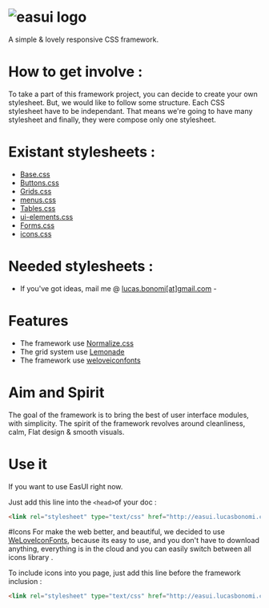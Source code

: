 ![easui logo](http://lab.web-gate.fr/images/easui-pre.png)
===== 

A simple &amp; lovely responsive CSS framework.


# How to get involve : 

To take a part of this framework project, you can decide to create your own stylesheet. But, we would like to follow some structure.
Each CSS stylesheet have to be independant. That means we're going to have many stylesheet and finally, they were compose only one stylesheet. 

# Existant stylesheets : 

* [Base.css](https://github.com/interwebstars/EASUI/blob/master/framework/base.css)
* [Buttons.css](https://github.com/interwebstars/EASUI/blob/master/framework/buttons.css)
* [Grids.css](https://github.com/interwebstars/EASUI/blob/master/framework/grids.css)
* [menus.css](https://github.com/interwebstars/EASUI/blob/master/framework/menus.css) 
* [Tables.css](https://github.com/interwebstars/EASUI/blob/master/framework/tables.css) 
* [ui-elements.css](https://github.com/interwebstars/EASUI/blob/master/framework/ui-elements.css)
* [Forms.css](https://github.com/interwebstars/EASUI/blob/master/framework/forms.css)
* [icons.css](https://github.com/interwebstars/EASUI/blob/master/framework/icons.css)


# Needed stylesheets : 

 - If you've got ideas, mail me @ [lucas.bonomi[at]gmail.com](mailto:lucas.bonomi@gmail.com) -


# Features
  * The framework use [Normalize.css](http://necolas.github.io/normalize.css/)
  * The grid system use [Lemonade](https://github.com/dope/lemonade)
  * The framework use [weloveiconfonts](http://weloveiconfonts.com)

# Aim and Spirit
  The goal of the framework is to bring the best of user interface modules, with simplicity. 
  The spirit of the framework revolves around cleanliness, calm, Flat design & smooth visuals.

# Use it 
 
If you want to use EasUI right now. 
  
Just add this line into the `<head>`of your doc :
```html
<link rel="stylesheet" type="text/css" href="http://easui.lucasbonomi.com/versions/1/1.3/easui-1.3.early.min.css">
```

#Icons 
For make the web better, and beautiful, we decided to use [WeLoveIconFonts](http://weloveiconfonts.com), because its easy to use, and you don't have to download anything, everything is in the cloud and you can easily switch between all icons library . 

To include icons into you page, just add this line before the framework inclusion : 
```html
<link rel="stylesheet" type="text/css" href="http://easui.lucasbonomi.com/versions/1/1.3/icons-easui-1.3.early.min.css">
``` 
